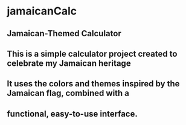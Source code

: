 # jamaicanCalc

## Jamaican-Themed Calculator
## This is a simple calculator project created to celebrate my Jamaican heritage
## It uses the colors and themes inspired by the Jamaican flag, combined with a 
## functional, easy-to-use interface.
